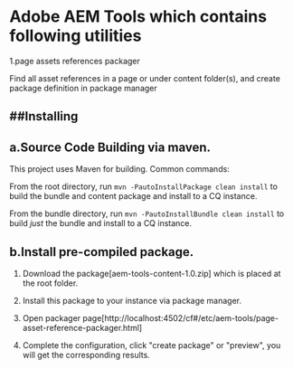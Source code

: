 # Adobe AEM Tools which contains following utilities

1.page assets references packager

Find all asset references in a page or under content folder(s), and create package definition in package manager

##Installing
--------


a.Source Code Building via maven.
--------

This project uses Maven for building. Common commands:

From the root directory, run ``mvn -PautoInstallPackage clean install`` to build the bundle and content package and install to a CQ instance.

From the bundle directory, run ``mvn -PautoInstallBundle clean install`` to build *just* the bundle and install to a CQ instance.

b.Install pre-compiled package.
--------

1) Download the package[aem-tools-content-1.0.zip] which is placed at the root folder.

2) Install this package to your instance via package manager.

3) Open packager page[http://localhost:4502/cf#/etc/aem-tools/page-asset-reference-packager.html]

4) Complete the configuration, click "create package" or "preview", you will get the corresponding results. 




